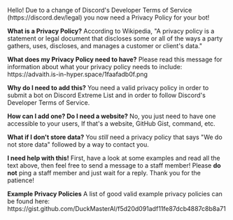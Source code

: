 Hello! Due to a change of Discord's Developer Terms of Service (https\://discord.dev/legal) you now need a Privacy Policy for your bot!

**What is a Privacy Policy?**
According to Wikipedia, "A privacy policy is a statement or legal document that discloses some or all of the ways a party gathers, uses, discloses, and manages a customer or client's data."

**What does my Privacy Policy need to have?**
Please read this message for information about what your privacy policy needs to include: https\://advaith.is-in-hyper.space/1faafadb0f.png

**Why do I need to add this?**
You need a valid privacy policy in order to submit a bot on Discord Extreme List and in order to follow Discord's Developer Terms of Service.

**How can I add one? Do I need a website?**
No, you just need to have one accessible to your users, If that's a website, GitHub Gist, command, etc.

**What if I don't store data?**
You _still_ need a privacy policy that says "We do not store data" followed by a way to contact you.

**I need help with this!**
First, have a look at some examples and read all the text above, then feel free to send a message to a staff member!
Please **do not** ping a staff member and just wait for a reply. Thank you for the patience!

**Example Privacy Policies**
A list of good valid example privacy policies can be found here: https\://gist.github.com/DuckMasterAl/f5d20d091adf11fe87dcb4887c8b8a71
